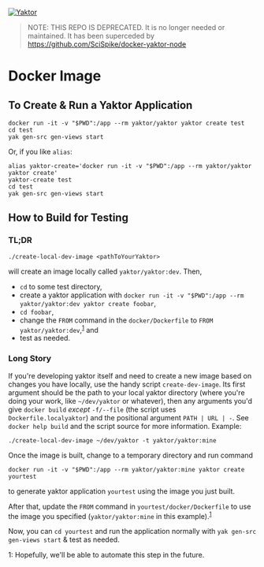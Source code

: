 [![Yaktor](http://yaktor.io/pics/yaktor-logo.png)](http://yaktor.io)

> NOTE: THIS REPO IS DEPRECATED.  It is no longer needed or maintained.  It has been superceded by https://github.com/SciSpike/docker-yaktor-node

# Docker Image

## To Create & Run a Yaktor Application

```
docker run -it -v "$PWD":/app --rm yaktor/yaktor yaktor create test
cd test
yak gen-src gen-views start
```
Or, if you like `alias`:
```
alias yaktor-create='docker run -it -v "$PWD":/app --rm yaktor/yaktor yaktor create'
yaktor-create test
cd test
yak gen-src gen-views start
```

## How to Build for Testing
### TL;DR
```
./create-local-dev-image <pathToYourYaktor>
```
will create an image locally called `yaktor/yaktor:dev`.  Then,
* `cd` to some test directory,
* create a yaktor application with `docker run -it -v "$PWD":/app --rm yaktor/yaktor:dev yaktor create foobar`,
* `cd foobar`,
* change the `FROM` command in the `docker/Dockerfile` to `FROM yaktor/yaktor:dev`,<sup>[1](#1)</sup> and
* test as needed.

### Long Story
If you're developing yaktor itself and need to create a new image based on changes you have locally, use the handy script `create-dev-image`.  Its first argument should be the path to your local yaktor directory (where you're doing your work, like `~/dev/yaktor` or whatever), then any arguments you'd give `docker build` _except_ `-f/--file` (the script uses `Dockerfile.localyaktor`) and the positional argument `PATH | URL | -`. See `docker help build` and the script source for more information.  Example:
```
./create-local-dev-image ~/dev/yaktor -t yaktor/yaktor:mine
```
Once the image is built, change to a temporary directory and run command
```
docker run -it -v "$PWD":/app --rm yaktor/yaktor:mine yaktor create yourtest
```
to generate yaktor application `yourtest` using the image you just built.

After that, update the `FROM` command in `yourtest/docker/Dockerfile` to use the image you specified (`yaktor/yaktor:mine` in this example).<sup>[1](#1)</sup>

Now, you can `cd yourtest` and run the application normally with `yak gen-src gen-views start` & test as needed.

<a name="1">1</a>: Hopefully, we'll be able to automate this step in the future.
